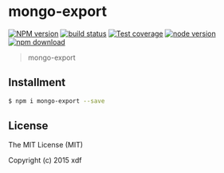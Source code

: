# mongo-export

[![NPM version][npm-image]][npm-url]
[![build status][travis-image]][travis-url]
[![Test coverage][coveralls-image]][coveralls-url]
[![node version][node-image]][node-url]
[![npm download][download-image]][download-url]

[npm-image]: https://img.shields.io/npm/v/mongo-export.svg?style=flat-square
[npm-url]: https://npmjs.org/package/mongo-export
[travis-image]: https://img.shields.io/travis/xudafeng/mongo-export.svg?style=flat-square
[travis-url]: https://travis-ci.org/xudafeng/mongo-export
[coveralls-image]: https://img.shields.io/coveralls/xudafeng/mongo-export.svg?style=flat-square
[coveralls-url]: https://coveralls.io/r/xudafeng/mongo-export?branch=master
[node-image]: https://img.shields.io/badge/node.js-%3E=_0.10-green.svg?style=flat-square
[node-url]: http://nodejs.org/download/
[download-image]: https://img.shields.io/npm/dm/mongo-export.svg?style=flat-square
[download-url]: https://npmjs.org/package/mongo-export

> mongo-export

## Installment

```bash
$ npm i mongo-export --save
```

## License

The MIT License (MIT)

Copyright (c) 2015 xdf
